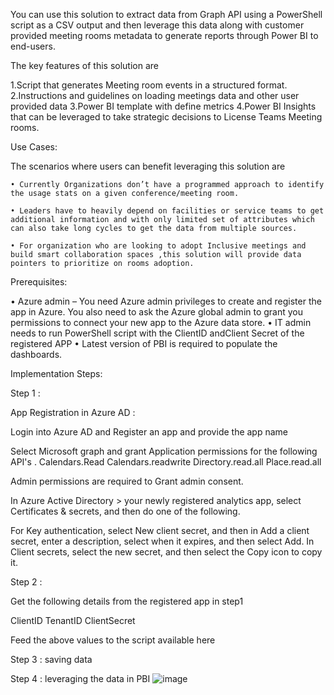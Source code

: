 You can use this solution to extract data from Graph API using a PowerShell script as a CSV output and then leverage this data along with customer provided meeting rooms metadata to generate reports through Power BI to end-users.

The key features of this solution are 

1.Script that generates Meeting room events in a structured format.
2.Instructions and guidelines on loading meetings data and other user provided data 
3.Power BI template with define metrics 
4.Power BI Insights that can be leveraged to take strategic decisions to License Teams Meeting rooms.

Use Cases:

The scenarios where users can benefit leveraging this solution are 

	• Currently Organizations don’t have a programmed approach to identify the usage stats on a given conference/meeting room.

	• Leaders have to heavily depend on facilities or service teams to get additional information and with only limited set of attributes which can also take long cycles to get the data from multiple sources.

	• For organization who are looking to adopt Inclusive meetings and build smart collaboration spaces ,this solution will provide data pointers to prioritize on rooms adoption.

Prerequisites:

• Azure admin – You need Azure admin privileges to create and register the app in Azure. You also need to ask the Azure global admin to grant you permissions to connect your new app to the Azure data store.
• IT admin needs  to run PowerShell script with the ClientID and  ​Client Secret of the registered APP
• Latest version of PBI is required to populate the dashboards.

Implementation Steps:

Step 1 :

App Registration in Azure AD :

Login into Azure AD  and Register an app and provide the app name 


Select Microsoft graph and grant Application permissions  for the following API's .
Calendars.Read
Calendars.readwrite
Directory.read.all
Place.read.all


           

Admin permissions are required to Grant admin consent.



 In Azure Active Directory > your newly registered analytics app, select Certificates & secrets, and then do one of the following.

For Key authentication, select New client secret, and then in Add a client secret, enter a description, select when it expires, and then select Add. In Client secrets, select the new secret, and then select the Copy icon to copy it.




Step 2 : 

Get the following details from the registered app in step1 

ClientID 
TenantID
ClientSecret


Feed the above values to the script available here 


Step 3 : saving data 

Step 4 : leveraging the data in PBI 
![image](https://user-images.githubusercontent.com/66338670/168206431-bfa5265e-3043-4465-9706-2c6dc5edfcf1.png)
